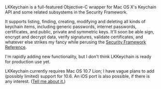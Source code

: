 LKKeychain is a full-featured Objective-C wrapper for Mac OS X's Keychain API and some related subsystems in the Security Framework.

It supports listing, finding, creating, modifying and deleting all kinds of keychain items, including generic passwords, internet passwords, certificates, and public, private and symmetric keys. It'll soon be able sign, encrypt and decrypt data, verify signatures, validate certificates, and whatever else strikes my fancy while perusing the [Security Framework Reference](http://developer.apple.com/library/mac/#documentation/Security/Reference/SecurityFrameworkReference/_index.html).

I'm rapidly adding new functionality, but I don't think LKKeychain is ready for production use yet.

LKKeychain currently requires Mac OS 10.7 Lion; I have vague plans to add (possibly limited) support for 10.6.
An iOS port is also possible, if there is any interest. ([Tell me about it.](mailto:karoly@lorentey.hu))
